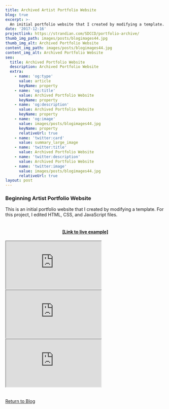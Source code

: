 ```yaml
---
title: Archived Artist Portfolio Website
blog: true
excerpt: >-
  An initial portfolio website that I created by modifying a template.
date: '2017-12-16'
projectlink: https://strandian.com/SDCCD/portfolio-archive/
thumb_img_path: images/posts/blogimages44.jpg
thumb_img_alt: Archived Portfolio Website
content_img_path: images/posts/blogimages44.jpg
content_img_alt: Archived Portfolio Website
seo:
  title: Archived Portfolio Website
  description: Archived Portfolio Website
  extra:
    - name: 'og:type'
      value: article
      keyName: property
    - name: 'og:title'
      value: Archived Portfolio Website
      keyName: property
    - name: 'og:description'
      value: Archived Portfolio Website
      keyName: property
    - name: 'og:image'
      value: images/posts/blogimages44.jpg
      keyName: property
      relativeUrl: true
    - name: 'twitter:card'
      value: summary_large_image
    - name: 'twitter:title'
      value: Archived Portfolio Website
    - name: 'twitter:description'
      value: Archived Portfolio Website
    - name: 'twitter:image'
      value: images/posts/blogimages44.jpg
      relativeUrl: true
layout: post
---
```


### Beginning Artist Portfolio Website
This is an initial portfolio website that I created by modifying a template. For this project, I edited HTML, CSS, and JavaScript files.
<br />
<br />
<h4 align="center"><a href="https://strandian.com/SDCCD/portfolio-archive/" target="_blank">[Link to live example]</a></h4>
<div id="hideweb1">
  <div class="thumbnail-container" title="Web Development Portfolio"><a href="https://strandian.com/SDCCD/portfolio-archive/" target="_blank">
    <div class="thumbnail">
      <iframe sandbox src="https://strandian.com/SDCCD/portfolio-archive/" onload="this.style.opacity = 1"></iframe>
    </div>
    </a> </div>
</div>
<div id="hideweb2">
  <div class="thumbnail-container" title="Web Development Portfolio"><a href="https://strandian.com/SDCCD/portfolio-archive/" target="_blank">
    <div class="thumbnail">
      <iframe sandbox src="https://strandian.com/SDCCD/portfolio-archive/" onload="this.style.opacity = 1"></iframe>
    </div>
    </a> </div>
</div>
<div id="hideweb3">
  <div class="thumbnail-container" title="Web Development Portfolio"><a href="https://strandian.com/SDCCD/portfolio-archive/" target="_blank">
    <div class="thumbnail">
      <iframe sandbox src="https://strandian.com/SDCCD/portfolio-archive/" onload="this.style.opacity = 1"></iframe>
    </div>
    </a> </div>
</div>

<!-- Lorem ipsum dolor sit amet, consectetur adipiscing elit, sed do eiusmod tempor incididunt ut labore et dolore magna aliqua. Arcu ac tortor dignissim convallis. Enim lobortis scelerisque fermentum dui faucibus. Arcu bibendum at varius vel. In arcu cursus euismod quis viverra nibh cras pulvinar mattis.

<p class="codepen" data-height="300" data-default-tab="html,result" data-slug-hash="ZEXyOEj" data-user="strandian" style="height: 300px; box-sizing: border-box; display: flex; align-items: center; justify-content: center; border: 2px solid; margin: 1em 0; padding: 1em;">
  <span>See the Pen <a href="https://codepen.io/strandian/pen/ZEXyOEj">
  Calculator with JavaScript</a> by Ian Strand (<a href="https://codepen.io/strandian">@strandian</a>)
  on <a href="https://codepen.io">CodePen</a>.</span>
</p> -->

<br />
<br />
<a class="button" href="/blog/">
  Return to Blog
</a>

<script async src="https://cpwebassets.codepen.io/assets/embed/ei.js"></script>